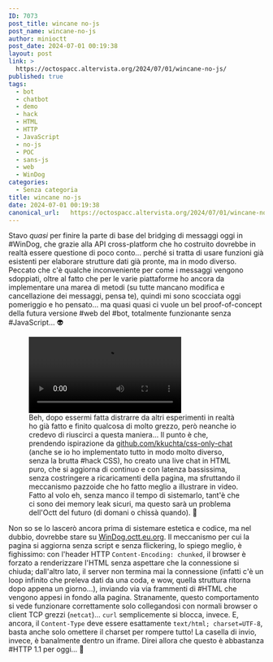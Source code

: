 ```yaml
---
ID: 7073
post_title: wincane no-js
post_name: wincane-no-js
author: minioctt
post_date: 2024-07-01 00:19:38
layout: post
link: >
  https://octospacc.altervista.org/2024/07/01/wincane-no-js/
published: true
tags:
  - bot
  - chatbot
  - demo
  - hack
  - HTML
  - HTTP
  - JavaScript
  - no-js
  - POC
  - sans-js
  - web
  - WinDog
categories:
  - Senza categoria
title: wincane no-js
date: 2024-07-01 00:19:38
canonical_url:   https://octospacc.altervista.org/2024/07/01/wincane-no-js/
---
```

<!-- wp:paragraph -->
<p>Stavo <em>quasi</em> per finire la parte di base del bridging di messaggi oggi in #WinDog, che grazie alla API cross-platform che ho costruito dovrebbe in realtà essere questione di poco conto... perché si tratta di usare funzioni già esistenti per elaborare strutture dati già pronte, ma in modo diverso. Peccato che c'è qualche inconveniente per come i messaggi vengono sdoppiati, oltre al fatto che per le varie piattaforme ho ancora da implementare una marea di metodi (su tutte mancano modifica e cancellazione dei messaggi, pensa te), quindi mi sono scocciata oggi pomeriggio e ho pensato... ma quasi quasi ci vuole un bel proof-of-concept della futura versione #web del #bot, totalmente funzionante senza #JavaScript... 👽️</p>
<!-- /wp:paragraph -->

<!-- wp:paragraph -->
<p></p>
<!-- /wp:paragraph -->

<!-- wp:video {"id":7074} -->
<figure class="wp-block-video"><video controls loop src="{{site.cdnurl}}/assets/uploads/2024/06/Momento-WinDog-senza-JavaScript.mp4"></video><figcaption class="wp-element-caption">Beh, dopo essermi fatta distrarre da altri esperimenti in realtà ho già fatto e finito qualcosa di molto grezzo, però neanche io credevo di riuscirci a questa maniera... Il punto è che, prendendo ispirazione da <a href="https://github.com/kkuchta/css-only-chat">github.com/kkuchta/css-only-chat</a> (anche se io ho implementato tutto in modo molto diverso, senza la brutta #hack CSS), ho creato una live chat in HTML puro, che si aggiorna di continuo e con latenza bassissima, senza costringere a ricaricamenti della pagina, ma sfruttando il meccanismo pazzoide che ho fatto meglio a illustrare in video. Fatto al volo eh, senza manco il tempo di sistemarlo, tant'è che ci sono dei memory leak sicuri, ma questo sarà un problema dell'Octt del futuro (di domani o chissà quando). 💨️</figcaption></figure>
<!-- /wp:video -->

<!-- wp:paragraph -->
<p></p>
<!-- /wp:paragraph -->

<!-- wp:paragraph -->
<p>Non so se lo lascerò ancora prima di sistemare estetica e codice, ma nel dubbio, dovrebbe stare su <a href="https://windog.octt.eu.org/">WinDog.octt.eu.org</a>. Il meccanismo per cui la pagina si aggiorna senza script e senza flickering, lo spiego meglio, è fighissimo: con l'header HTTP <code>Content-Encoding: chunked</code>, il browser è forzato a renderizzare l'HTML senza aspettare che la connessione si chiuda; dall'altro lato, il server non termina mai la connessione (infatti c'è un loop infinito che preleva dati da una coda, e wow, quella struttura ritorna dopo appena un giorno...), inviando via via frammenti di #HTML che vengono appesi in fondo alla pagina. Stranamente, questo comportamento si vede funzionare correttamente solo collegandosi con normali browser o client TCP grezzi (<code>netcat</code>)... <code>curl</code> semplicemente si blocca, invece. E, ancora, il <code>Content-Type</code> deve essere esattamente <code>text/html; charset=UTF-8</code>, basta anche solo omettere il charset per rompere tutto! La casella di invio, invece, è banalmente dentro un iframe. Direi allora che questo è abbastanza #HTTP 1.1 per oggi... 🥰️</p>
<!-- /wp:paragraph -->